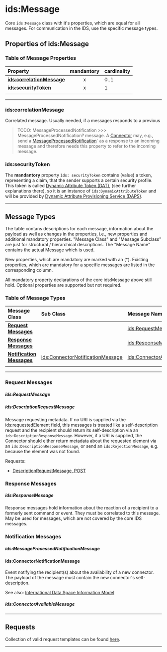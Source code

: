 # ids:Message

Core `ids:Message` class with it's properties, which are equal for all messages.
 For communication in the IDS, use the specific message types.


## Properties of ids:Message

### Table of Message Properties

|**Property**|mandantory|cardinality|
|:---|:---:|:---|
|**[ids:correlationMessage](#idscorrelationmessage)**|x|0..1|                        
|**[ids:securityToken](#idssecuritytoken)**|x|1|                        
|||

---

### ids:correlationMessage

Correlated message. Usually needed, if a messages responds to a previous

> TODO: MessageProcessedNotification >>> MessageProcessedNotification?
 message. A [Connector](../../Connector/) may, e.g., send a [MessageProcessedNotification](#idsmessageprocessednotificationmessage)` as
 a response to an incoming message and therefore needs this property to
 refer to the incoming message.
### ids:securityToken
The **mandantory** property `ìds: securityToken` contains (value) a token,
 representing a claim, that the sender supports a certain security profile.
This token is called [Dynamic Attribute Token (DAT)](../../DAPS/README.md#dynamic-attribute-token-dat),
 (see further explanations there), so it is an instance of `ids:DynamicAttributeToken`
 and will be provided by [Dynamic Attribute Provisioning Service (DAPS)](../../DAPS/README.md). 

---

## Message Types

The table contans descriptions for each message, information about the payload
 as well as changes in the properties, i.e., new properties and additional
 mandatory properties. "Message Class" and "Message Subclass" are just for
 structural / hierarchical descriptions. The "Message Name" contains the
 actual Message which is used.

New properties, which are mandatory are marked with an (*). Existing
 properties, which are mandatory for a specific messages are listed
 in the corresponding column.

All mandatory property declarations of the core ids:Message above still hold.
 Optional properties are supported but not required.


### Table of Message Types

| **Message Class** | Sub Class | Message Name |
|:---|:---|:---|
| **[Request Messages](#request-messages)**            |                                 | [ids:RequestMessage](#idsrequestmessage)
| **[Response Messages](#response-messages)**            |                               | [ids:ResponseMessage](#idsresponsemessage)
| **[Notification Messages](#notification-messages)**  | [ids:ConnectorNotificationMessage](#idsconnectornotificationmessage) | [ids:ConnectorAvailableMessage](#idsconnectoravailablemessage)
|||

---

### Request Messages

##### ids:RequestMessage

##### ids:DescriptionRequestMessage

Message requesting metadata. If no URI is supplied via the ids:requestedElement field,
 this messages is treated like a self-description request and the recipient should
 return its self-description via an `ids:DescriptionResponseMessage`. However, if a URI
 is supplied, the Connector should either return metadata about the requested element
 via an `ids:DescriptionResponseMessage`, or send an `ids:RejectionMessage`, e.g. because
 the element was not found.

Requests: 
- [DescriptionRequestMessage, POST](./requests/DescriptionRequestMessage_POST.md)

### Response Messages

##### ids:ResponseMessage

Response messages hold information about the reaction of a recipient to a
 formerly sent command or event. They must be correlated to this message. May
 be used for messages, which are not covered by the core IDS messages.


### Notification Messages

##### ids:MessageProcessedNotificationMessage

#### ids:ConnectorNotificationMessage

Event notifying the recipient(s) about the availability of a new connector.
 The payload of the message must contain the new connector's self-description.

See also: [International Data Space Information Model](https://w3id.org/idsa/core)

##### ids:ConnectorAvailableMessage

---


## Requests

Collection of valid request templates can be found [here](./requests/README.md).

---
